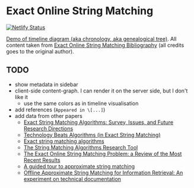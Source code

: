 # Exact Online String Matching

[![Netlify Status](https://api.netlify.com/api/v1/badges/23562080-f0ef-40d0-9536-7811caccaefe/deploy-status)](https://app.netlify.com/sites/exact-online-string-matching/deploys)

[Demo of timeline diagram (aka chronology, aka genealogical tree)](https://exact.stereobooster.com). All content taken from [Exact Online String Matching Bibliography](https://arxiv.org/pdf/1605.05067.pdf) (all credits goes to the original author).

## TODO

- show metadata in sidebar
- client-side content-graph. I can render it on the server side, but I don't like it
  - use the same colors as in timeline visualisation
- add references (`Appeared in \[...]`)
- add data from other papers
  - [Exact String Matching Algorithms: Survey, Issues, and Future Research Directions](https://ieeexplore.ieee.org/stamp/stamp.jsp?arnumber=8703383)
  - [Technology Beats Algorithms (in Exact String Matching)](https://arxiv.org/pdf/1612.01506.pdf)
  - [Exact string matching algorithms](https://www-igm.univ-mlv.fr/~lecroq/string/)
  - [The String Matching Algorithms Research Tool](https://www.dmi.unict.it/faro/papers/conference/faro47.pdf)
  - [The Exact Online String Matching Problem: a Review of the Most Recent Results](https://www-igm.univ-mlv.fr/~lecroq/articles/acmsurv2013.pdf)
  - [A guided tour to approximate string matching](https://users.dcc.uchile.cl/~gnavarro/ps/acmcs01.1.pdf)
  - [Offline Approximate String Matching for Information Retrieval: An experiment on technical documentation](https://hj.diva-portal.org/smash/get/diva2:663931/FULLTEXT01.pdf)
